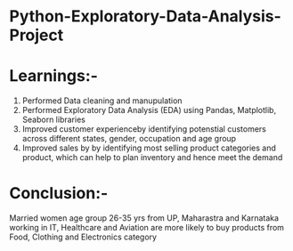 # Python-Exploratory-Data-Analysis-Project

# Learnings:-
1. Performed Data cleaning and manupulation
2. Performed Exploratory Data Analysis (EDA) using Pandas, Matplotlib, Seaborn libraries
3. Improved customer experienceby identifying potenstial customers across different states, gender, occupation and age group
4. Improved sales by by identifying most selling product categories and product, which can help to plan inventory and hence meet the demand

# Conclusion:-
Married women age group 26-35 yrs from UP, Maharastra and Karnataka working in IT, Healthcare and Aviation are more likely to buy products from Food, Clothing and Electronics category
